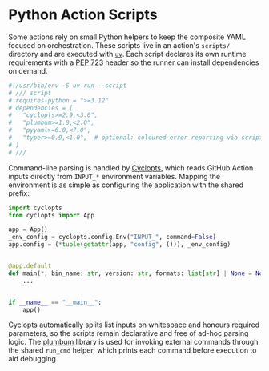 # Python Action Scripts

Some actions rely on small Python helpers to keep the composite YAML focused on
orchestration. These scripts live in an action's `scripts/` directory and are
executed with [`uv`](https://github.com/astral-sh/uv). Each script declares its
own runtime requirements with a [PEP 723](https://peps.python.org/pep-0723/)
header so the runner can install dependencies on demand.

```python
#!/usr/bin/env -S uv run --script
# /// script
# requires-python = ">=3.12"
# dependencies = [
#   "cyclopts>=2.9,<3.0",
#   "plumbum>=1.8,<2.0",
#   "pyyaml>=6.0,<7.0",
#   "typer>=0.9,<1.0",  # optional: coloured error reporting via script_utils
# ]
# ///
```

Command-line parsing is handled by
[Cyclopts](https://github.com/davidhewitt/cyclopts), which reads GitHub Action
inputs directly from `INPUT_*` environment variables. Mapping the environment is
as simple as configuring the application with the shared prefix:

```python
import cyclopts
from cyclopts import App

app = App()
_env_config = cyclopts.config.Env("INPUT_", command=False)
app.config = (*tuple(getattr(app, "config", ())), _env_config)


@app.default
def main(*, bin_name: str, version: str, formats: list[str] | None = None) -> None:
    ...


if __name__ == "__main__":
    app()
```

Cyclopts automatically splits list inputs on whitespace and honours required
parameters, so the scripts remain declarative and free of ad-hoc parsing logic.
The [plumbum](https://plumbum.readthedocs.io/) library is used for invoking
external commands through the shared `run_cmd` helper, which prints each command
before execution to aid debugging.
